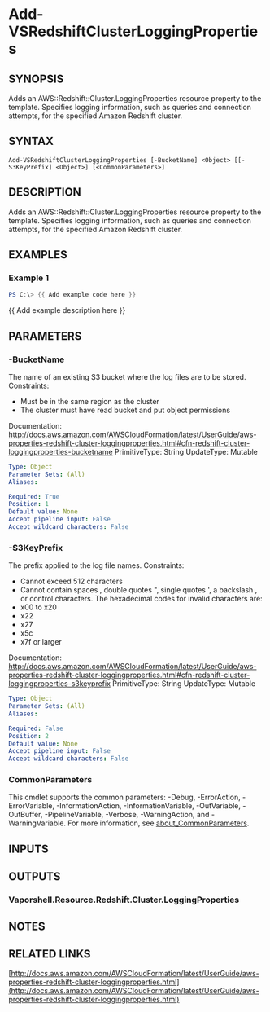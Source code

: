# Add-VSRedshiftClusterLoggingProperties

## SYNOPSIS
Adds an AWS::Redshift::Cluster.LoggingProperties resource property to the template.
Specifies logging information, such as queries and connection attempts, for the specified Amazon Redshift cluster.

## SYNTAX

```
Add-VSRedshiftClusterLoggingProperties [-BucketName] <Object> [[-S3KeyPrefix] <Object>] [<CommonParameters>]
```

## DESCRIPTION
Adds an AWS::Redshift::Cluster.LoggingProperties resource property to the template.
Specifies logging information, such as queries and connection attempts, for the specified Amazon Redshift cluster.

## EXAMPLES

### Example 1
```powershell
PS C:\> {{ Add example code here }}
```

{{ Add example description here }}

## PARAMETERS

### -BucketName
The name of an existing S3 bucket where the log files are to be stored.
Constraints:
+ Must be in the same region as the cluster
+ The cluster must have read bucket and put object permissions

Documentation: http://docs.aws.amazon.com/AWSCloudFormation/latest/UserGuide/aws-properties-redshift-cluster-loggingproperties.html#cfn-redshift-cluster-loggingproperties-bucketname
PrimitiveType: String
UpdateType: Mutable

```yaml
Type: Object
Parameter Sets: (All)
Aliases:

Required: True
Position: 1
Default value: None
Accept pipeline input: False
Accept wildcard characters: False
```

### -S3KeyPrefix
The prefix applied to the log file names.
Constraints:
+ Cannot exceed 512 characters
+ Cannot contain spaces , double quotes ", single quotes ', a backslash , or control characters.
The hexadecimal codes for invalid characters are:
+ x00 to x20
+ x22
+ x27
+ x5c
+ x7f or larger

Documentation: http://docs.aws.amazon.com/AWSCloudFormation/latest/UserGuide/aws-properties-redshift-cluster-loggingproperties.html#cfn-redshift-cluster-loggingproperties-s3keyprefix
PrimitiveType: String
UpdateType: Mutable

```yaml
Type: Object
Parameter Sets: (All)
Aliases:

Required: False
Position: 2
Default value: None
Accept pipeline input: False
Accept wildcard characters: False
```

### CommonParameters
This cmdlet supports the common parameters: -Debug, -ErrorAction, -ErrorVariable, -InformationAction, -InformationVariable, -OutVariable, -OutBuffer, -PipelineVariable, -Verbose, -WarningAction, and -WarningVariable. For more information, see [about_CommonParameters](http://go.microsoft.com/fwlink/?LinkID=113216).

## INPUTS

## OUTPUTS

### Vaporshell.Resource.Redshift.Cluster.LoggingProperties
## NOTES

## RELATED LINKS

[http://docs.aws.amazon.com/AWSCloudFormation/latest/UserGuide/aws-properties-redshift-cluster-loggingproperties.html](http://docs.aws.amazon.com/AWSCloudFormation/latest/UserGuide/aws-properties-redshift-cluster-loggingproperties.html)

